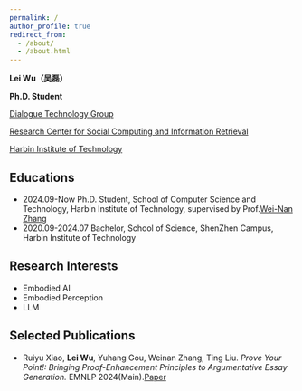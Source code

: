 ```yaml
---
permalink: /
author_profile: true
redirect_from: 
  - /about/
  - /about.html
---
```


**Lei Wu（吴磊）**

**Ph.D. Student**

[Dialogue Technology Group](http://ir.hit.edu.cn/~dt/)

[Research Center for Social Computing and Information Retrieval](http://ir.hit.edu.cn/)

[Harbin Institute of Technology](https://www.hit.edu.cn/)

**Educations**
------
- 2024.09-Now Ph.D. Student, School of Computer Science and Technology, Harbin Institute of Technology, supervised by Prof.[Wei-Nan Zhang](https://homepage.hit.edu.cn/zhangweinan?lang=zh)
- 2020.09-2024.07 Bachelor, School of Science, ShenZhen Campus, Harbin Institute of Technology

**Research Interests**
------
- Embodied AI
- Embodied Perception
- LLM

**Selected Publications**
------
- Ruiyu Xiao, **Lei Wu**, Yuhang Gou, Weinan Zhang, Ting Liu. *Prove Your Point!: Bringing Proof-Enhancement Principles to Argumentative Essay Generation.* EMNLP 2024(Main).[Paper](https://aclanthology.org/2024.emnlp-main.1058/)


